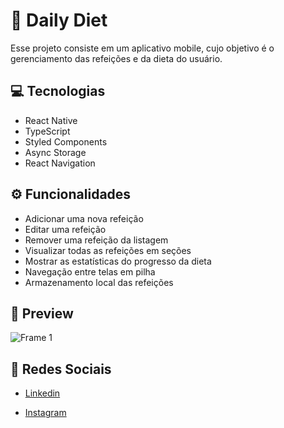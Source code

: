 # 🥗 Daily Diet
Esse projeto consiste em um aplicativo mobile, cujo objetivo é o gerenciamento das refeições e da dieta do usuário.


## 💻 Tecnologias
- React Native
- TypeScript
- Styled Components
- Async Storage
- React Navigation


## ⚙️ Funcionalidades
- Adicionar uma nova refeição
- Editar uma refeição
- Remover uma refeição da listagem
- Visualizar todas as refeições em seções
- Mostrar as estatísticas do progresso da dieta
- Navegação entre telas em pilha
- Armazenamento local das refeições
  

## 🎨 Preview
![Frame 1](https://github.com/matheusfelipetp/app-daily-diet/assets/102761014/a5791e91-fadf-4d17-be9e-430d3f8add46)

## 📱 Redes Sociais
- [Linkedin](https://www.linkedin.com/in/matheusfelipetp/)

- [Instagram](https://www.instagram.com/matheusfelipetp/)
